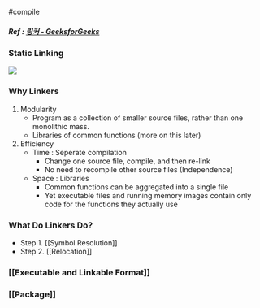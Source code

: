 #compile
##### Ref : [링커 - GeeksforGeeks](https://www.geeksforgeeks.org/linker/?ref=gcse_outind)
### Static Linking
![](https://i.imgur.com/9JeFDEt.png)
### Why Linkers
1. Modularity
	- Program as a collection of smaller source files, rather than one monolithic mass.
	- Libraries of common functions (more on this later)
2. Efficiency
	- Time : Seperate compilation
		- Change one source file, compile, and then re-link
		- No need to recompile other source files (Independence)
	- Space : Libraries
		- Common functions can be aggregated into a single file
		- Yet executable files and running memory images contain only code for the functions they actually use

### What Do Linkers Do?
- Step 1. [[Symbol Resolution]]
- Step 2. [[Relocation]]
### [[Executable and Linkable Format]]
### [[Package]]

